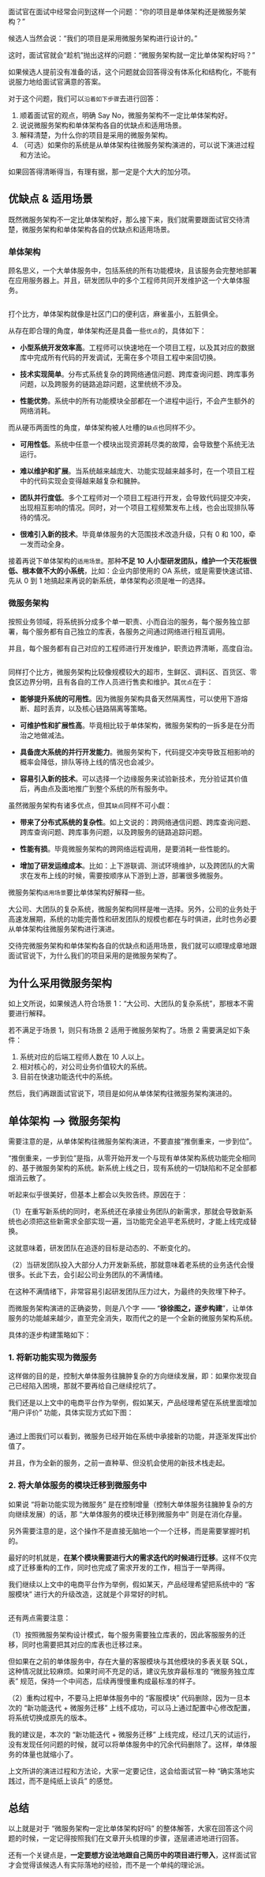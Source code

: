 面试官在面试中经常会问到这样一个问题：“你的项目是单体架构还是微服务架构？”

候选人当然会说：“我们的项目是采用微服务架构进行设计的。”

这时，面试官就会“趁机”抛出这样的问题：“微服务架构就一定比单体架构好吗？”

如果候选人提前没有准备的话，这个问题就会回答得没有体系化和结构化，不能有说服力地给面试官满意的答案。

对于这个问题，我们可以`沿着如下步骤`去进行回答：

1.  顺着面试官的观点，明确 Say No，微服务架构不一定比单体架构好。
1.  说说微服务架构和单体架构各自的优缺点和适用场景。
1.  解释清楚，为什么你的项目是采用的微服务架构。
1.  （可选）如果你的系统是从单体架构往微服务架构演进的，可以说下演进过程和方法论。

如果回答得清晰得当，有理有据，那一定是个大大的加分项。




## 优缺点 & 适用场景

既然微服务架构不一定比单体架构好，那么接下来，我们就需要跟面试官交待清楚，微服务架构和单体架构各自的优缺点和适用场景。



### 单体架构

顾名思义，一个大单体服务中，包括系统的所有功能模块，且该服务会完整地部署在应用服务器上。并且，研发团队中的多个工程师共同开发维护这一个大单体服务。

<p align=center><img src="https://p3-juejin.byteimg.com/tos-cn-i-k3u1fbpfcp/8c49534520964085b6b6477754b413e8~tplv-k3u1fbpfcp-jj-mark:0:0:0:0:q75.image#?w=539&h=375&s=55491&e=png&b=ffffff" alt=""  /></p>



打个比方，单体架构就像是社区门口的便利店，麻雀虽小，五脏俱全。

从存在即合理的角度，单体架构还是具备一些`优点`的，具体如下：

- **小型系统开发效率高**。工程师可以快速地在一个项目工程，以及其对应的数据库中完成所有代码的开发调试，无需在多个项目工程中来回切换。

- **技术实现简单**。分布式系统复杂的跨网络通信问题、跨库查询问题、跨库事务问题，以及跨服务的链路追踪问题，这里统统不涉及。

- **性能优势**。系统中的所有功能模块全部都在一个进程中运行，不会产生额外的网络消耗。

而从硬币两面性的角度，单体架构被人吐槽的`缺点`也同样不少。

- **可用性低**。系统中任意一个模块出现资源耗尽类的故障，会导致整个系统无法运行。

- **难以维护和扩展**。当系统越来越庞大、功能实现越来越多时，在一个项目工程中的代码实现会变得越来越复杂和臃肿。

- **团队并行度低**。多个工程师对一个项目工程进行开发，会导致代码提交冲突，出现相互影响的情况。同时，对一个项目工程频繁发布上线，也会出现排队等待的情况。

- **很难引入新的技术**。毕竟单体服务的大范围技术改造升级，只有 0 和 100，牵一发而动全身。

接着再说下单体架构的`适用场景`。那种**不足 10 人小型研发团队，维护一个天花板很低、根本做不大的小系统**，比如：企业内部使用的 OA 系统，或是需要快速试错、先从 0 到 1 地搞起来再说的新系统，单体架构必须是唯一的选择。



### 微服务架构

按照业务领域，将系统拆分成多个单一职责、小而自治的服务，每个服务独立部署，每个服务都有自己独立的库表，各服务之间通过网络进行相互调用。

并且，每个服务都有自己对应的工程师进行开发维护，职责边界清晰，高度自治。

  

<p align=center><img src="https://p3-juejin.byteimg.com/tos-cn-i-k3u1fbpfcp/2707e425541745c9808df38b69408756~tplv-k3u1fbpfcp-jj-mark:0:0:0:0:q75.image#?w=667&h=370&s=68437&e=png&b=ffffff" alt=""  /></p>


同样打个比方，微服务架构比较像规模较大的超市，生鲜区、调料区、百货区、零食区边界分明，且有各自的工作人员进行售卖和维护。其`优点`在于：

- **能够提升系统的可用性**。因为微服务架构具备天然隔离性，可以使用下游熔断、超时丢弃，以及核心链路隔离等策略。

- **可维护性和扩展性高**。毕竟相比较于单体架构，微服务架构的一拆多是在分而治之地做减法。

- **具备庞大系统的并行开发能力**。微服务架构下，代码提交冲突导致互相影响的概率会降低，排队等待上线的情况也会减少。

- **容易引入新的技术**。可以选择一个边缘服务来试验新技术，充分验证其价值后，再由点及面地推广到整个系统的所有服务中。

虽然微服务架构有诸多优点，但其`缺点`同样不可小觑：

- **带来了分布式系统的复杂性**。如上文说的：跨网络通信问题、跨库查询问题、跨库查询问题、跨库事务问题，以及跨服务的链路追踪问题。

- **性能有损**。毕竟微服务架构的跨网络运程调用，是要消耗一些性能的。

- **增加了研发运维成本**。比如：上下游联调、测试环境维护，以及跨团队的大需求在发布上线的时候，需要按顺序从下游到上游，部署很多微服务。

微服务架构`适用场景`要比单体架构好解释一些。

大公司、大团队的复杂系统，微服务架构同样是唯一选择。另外，公司的业务处于高速发展期，系统的功能完善性和研发团队的规模也都在与时俱进，此时也务必要从单体架构往微服务架构进行演进。

交待完微服务架构和单体架构各自的优缺点和适用场景，我们就可以顺理成章地跟面试官说下，为什么我们的项目采用的是微服务架构了。



## 为什么采用微服务架构

如上文所说，如果候选人符合场景 1：“大公司、大团队的复杂系统”，那根本不需要进行解释。

若不满足于场景 1，则只有场景 2 适用于微服务架构了。场景 2 需要满足如下条件：

1. 系统对应的后端工程师人数在 10 人以上。
2. 相对核心的，对公司业务价值较大的系统。
3. 目前在快速功能迭代中的系统。

然后，我们再跟面试官说下，项目是如何从单体架构往微服务架构演进的。



## 单体架构 ——> 微服务架构

需要注意的是，从单体架构往微服务架构演进，不要直接“推倒重来，一步到位”。

“推倒重来，一步到位”是指，从零开始开发一个与现有单体架构系统功能完全相同的、基于微服务架构的系统。新系统上线之日，现有系统的一切缺陷和不足全部都烟消云散了。

听起来似乎很美好，但基本上都会以失败告终。原因在于：

（1）在重写新系统的同时，老系统还在承接业务团队的新需求，那就会导致新系统也必须把这些新需求全部实现一遍，当功能完全追平老系统时，才能上线完成替换。

这就意味着，研发团队在追逐的目标是动态的、不断变化的。

（2）当研发团队投入大部分人力开发新系统，那就意味着老系统的业务迭代会慢很多。长此下去，会引起公司业务团队的不满情绪。

在这种不满情绪下，非常容易引起研发团队压力过大，为最终的失败埋下种子。

而微服务架构演进的正确姿势，则是八个字 —— “**徐徐图之，逐步构建**”，让单体服务的功能越来越少，直至完全消失，取而代之的是一个全新的微服务架构系统。

具体的逐步构建策略如下：

### 1. 将新功能实现为微服务

这样做的目的是，控制大单体服务往臃肿复杂的方向继续发展，即：如果你发现自己已经陷入困境，那就不要再给自己继续挖坑了。

我们还是以上文中的电商平台作为举例，假如某天，产品经理希望在系统里面增加 “用户评价” 功能，具体实现方式如下图：

<p align=center><img src="https://p3-juejin.byteimg.com/tos-cn-i-k3u1fbpfcp/01c801eab76a4fcf8728682c9420df28~tplv-k3u1fbpfcp-jj-mark:0:0:0:0:q75.image#?w=634&h=365&s=58287&e=png&b=ffffff" alt=""  /></p>


通过上图我们可以看到，微服务已经开始在系统中承接新的功能，并逐渐发挥出价值了。

并且，作为全新的服务，之前一直种草、但没机会使用的新技术栈走起。



### 2. 将大单体服务的模块迁移到微服务中

如果说 “将新功能实现为微服务” 是在控制增量（控制大单体服务往臃肿复杂的方向继续发展）的话，那 “大单体服务的模块迁移到微服务中” 则是在消化存量。

另外需要注意的是，这个操作不是直接无脑地一个一个迁移，而是需要掌握时机的。

最好的时机就是，**在某个模块需要进行大的需求迭代的时候进行迁移**。这样不仅完成了迁移重构的工作，同时也完成了需求开发的工作，相当于一举两得。

我们继续以上文中的电商平台作为举例，假如某天，产品经理希望把系统中的 “客服模块” 进行大的升级改造，这就是个非常好的时机。

<p align=center><img src="https://p3-juejin.byteimg.com/tos-cn-i-k3u1fbpfcp/f7095197902645c2a2fc501f9668659a~tplv-k3u1fbpfcp-jj-mark:0:0:0:0:q75.image#?w=661&h=364&s=61185&e=png&b=ffffff" alt=""  /></p>


还有两点需要注意：

（1）按照微服务架构设计模式，每个服务需要独立库表的，因此客服服务的迁移，同时也需要把其对应的库表也迁移过来。

但如果在之前的单体服务中，存在大量的客服模块与其他模块的多表关联 SQL，这种情况就比较麻烦。如果时间不充足的话，建议先放弃最标准的 “微服务独立库表” 规范，保持一个中间态，后续再慢慢重构成最标准的样子。

（2）重构过程中，不要马上把单体服务中的 “客服模块” 代码删除，因为一旦本次的 “新功能迭代 + 微服务迁移” 上线不成功，可以马上通过配置中心修改配置，将系统切换成原先的版本。

我的建议是，本次的 “新功能迭代 + 微服务迁移” 上线完成，经过几天的试运行，没有发现任何问题的时候，就可以将单体服务中的冗余代码删除了。这样，单体服务的体量也就缩小了。

上文所讲的演进过程和方法论，大家一定要记住，这会给面试官一种 “确实落地实践过，而不是纯纸上谈兵” 的感觉。



## 总结

以上就是对于 “微服务架构一定比单体架构好吗” 的整体解答，大家在回答这个问题的时候，一定记得按照我们在文章开头梳理的步骤，逐层递进地进行回答。

还有一个关键点是，**一定要想方设法地跟自己简历中的项目进行带入**，这样面试官才会觉得该候选人有实际落地的经验，而不是一个单纯的理论派。